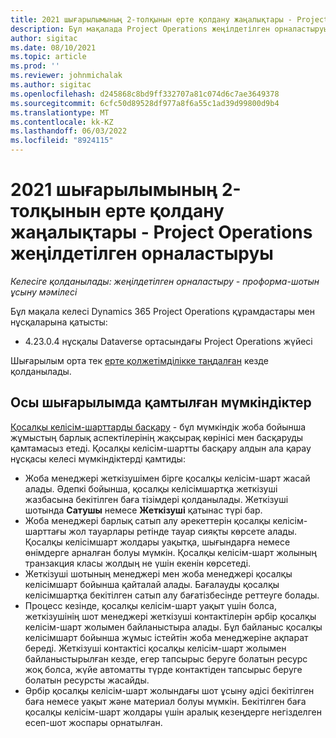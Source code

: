 ```yaml
---
title: 2021 шығарылымының 2-толқынын ерте қолдану жаңалықтары - Project Operations жеңілдетілген орналастыруы
description: Бұл мақалада Project Operations жеңілдетілген орналастыруының 2021 жылғы 2-толқынын ерте қолдану шығарылымындағы қолжетімді мүмкіндіктер туралы ақпарат берілген.
author: sigitac
ms.date: 08/10/2021
ms.topic: article
ms.prod: ''
ms.reviewer: johnmichalak
ms.author: sigitac
ms.openlocfilehash: d245868c8bd9ff332707a81c074d6c7ae3649378
ms.sourcegitcommit: 6cfc50d89528df977a8f6a55c1ad39d99800d9b4
ms.translationtype: MT
ms.contentlocale: kk-KZ
ms.lasthandoff: 06/03/2022
ms.locfileid: "8924115"
---
```

# <a name="whats-new-2021-wave-2-early-access---project-operations-lite-deployment"></a>2021 шығарылымының 2-толқынын ерте қолдану жаңалықтары - Project Operations жеңілдетілген орналастыруы

_Келесіге қолданылады: жеңілдетілген орналастыру - проформа-шотын ұсыну мәмілесі_

Бұл мақала келесі Dynamics 365 Project Operations құрамдастары мен нұсқаларына қатысты:

  - 4.23.0.4 нұсқалы Dataverse ортасындағы Project Operations жүйесі

Шығарылым орта тек [ерте қолжетімділікке таңдалған](/power-platform/admin/opt-in-early-access-updates#how-to-enable-early-access-updates) кезде қолданылады.

## <a name="features-included-in-this-release"></a>Осы шығарылымда қамтылған мүмкіндіктер

[Қосалқы келісім-шарттарды басқару](/dynamics365/project-operations/pro/subcontracting/managing-subcontracts-overview) - бұл мүмкіндік жоба бойынша жұмыстың барлық аспектілерінің жақсырақ көрінісі мен басқаруды қамтамасыз етеді. Қосалқы келісім-шартты басқару алдын ала қарау нұсқасы келесі мүмкіндіктерді қамтиды:

  - Жоба менеджері жеткізушімен бірге қосалқы келісім-шарт жасай алады. Әдепкі бойынша, қосалқы келісімшартқа жеткізуші жазбасына бекітілген баға тізімдері қолданылады. Жеткізуші шотында **Сатушы** немесе **Жеткізуші** қатынас түрі бар.
  - Жоба менеджері барлық сатып алу әрекеттерін қосалқы келісім-шарттағы жол тауарлары ретінде тауар сияқты көрсете алады. Қосалқы келісімшарт жолдары уақытқа, шығындарға немесе өнімдерге арналған болуы мүмкін. Қосалқы келісім-шарт жолының транзакция класы жолдың не үшін екенін көрсетеді.
  - Жеткізуші шотының менеджері мен жоба менеджері қосалқы келісімшарт бойынша қайталай алады. Бағалауды қосалқы келісімшартқа бекітілген сатып алу бағатізбесінде реттеуге болады.
  - Процесс кезінде, қосалқы келісім-шарт уақыт үшін болса, жеткізушінің шот менеджері жеткізуші контактілерін әрбір қосалқы келісім-шарт жолымен байланыстыра алады. Бұл байланыс қосалқы келісімшарт бойынша жұмыс істейтін жоба менеджеріне ақпарат береді. Жеткізуші контактісі қосалқы келісім-шарт жолымен байланыстырылған кезде, егер тапсырыс беруге болатын ресурс жоқ болса, жүйе автоматты түрде контактіден тапсырыс беруге болатын ресурсты жасайды.
  - Әрбір қосалқы келісім-шарт жолындағы шот ұсыну әдісі бекітілген баға немесе уақыт және материал болуы мүмкін. Бекітілген баға қосалқы келісім-шарт жолдары үшін аралық кезеңдерге негізделген есеп-шот жоспары орнатылған.
